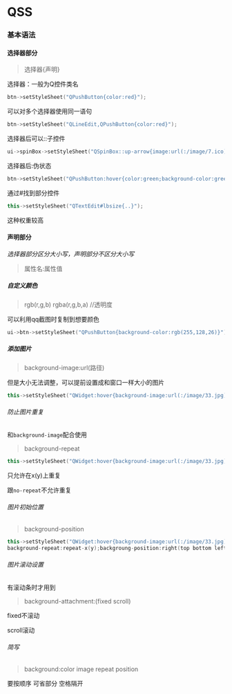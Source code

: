 # QSS

### 基本语法

#### 选择器部分

>选择器{声明}

选择器：一般为Q控件类名

```c++
btn->setStyleSheet("QPushButton{color:red}");
```

可以对多个选择器使用同一语句

```c++
btn->setStyleSheet("QLineEdit,QPushButton{color:red}");
```

选择器后可以::子控件

```c++
ui->spinBox->setStyleSheet("QSpinBox::up-arrow{image:url(:/image/7.ico)}");
```

选择器后:伪状态

```c++
btn->setStyleSheet("QPushButton:hover{color:green;background-color:green}");
```
通过#找到部分控件

```c++
this->setStyleSheet("QTextEdit#lbsize{..}");
```

这种权重较高

#### 声明部分

*选择器部分区分大小写，声明部分不区分大小写*

>属性名:属性值

##### 自定义颜色


>rgb(r,g,b)
>rgba(r,g,b,a) //透明度

可以利用qq截图时复制到想要颜色

```c++
ui->btn->setStyleSheet("QPushButton{background-color:rgb(255,128,26)}")
```

##### 添加图片

>background-image:url(路径)

但是大小无法调整，可以提前设置成和窗口一样大小的图片

```c++
this->setStyleSheet("QWidget:hover{background-image:url(:/image/33.jpg)}")
```

###### 防止图片重复

和`background-image`配合使用

>background-repeat

```c++
this->setStyleSheet("QWidget:hover{background-image:url(:/image/33.jpg)};background-repeat:repeat-x(y)")
```
只允许在x(y)上重复

跟`no-repeat`不允许重复

###### 图片初始位置

>background-position

```c++
this->setStyleSheet("QWidget:hover{background-image:url(:/image/33.jpg)};
background-repeat:repeat-x(y);backgroung-position:right(top bottom left) center(top bottom)") //右侧居中
```

###### 图片滚动设置

有滚动条时才用到

>background-attachment:(fixed scroll)

fixed不滚动

scroll滚动

###### 简写

>background:color image repeat position

要按顺序 可省部分
空格隔开







